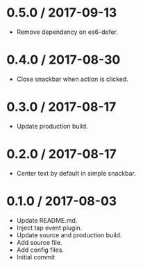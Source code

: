
0.5.0 / 2017-09-13 
==================

 * Remove dependency on es6-defer.

0.4.0 / 2017-08-30 
==================

 * Close snackbar when action is clicked.

0.3.0 / 2017-08-17 
==================

 * Update production build.

0.2.0 / 2017-08-17 
==================

 * Center text by default in simple snackbar.

0.1.0 / 2017-08-03 
==================

 * Update README.md.
 * Inject tap event plugin.
 * Update source and production build.
 * Add source file.
 * Add config files.
 * Initial commit
